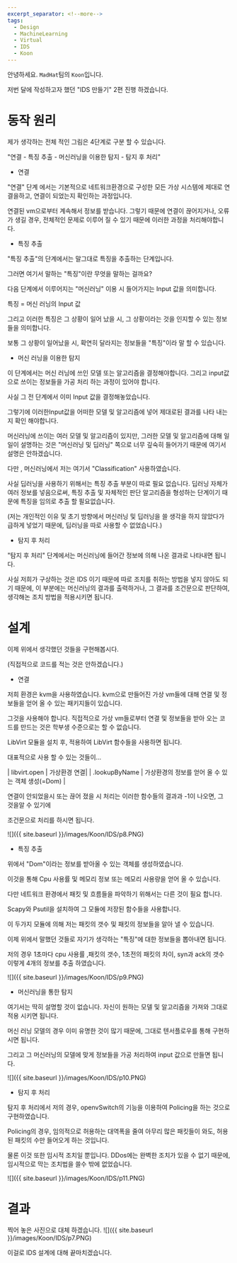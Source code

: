 ```yaml
---
excerpt_separator: <!--more-->
tags:
  - Design
  - MachineLearning
  - Virtual
  - IDS
  - Koon
---
```


안녕하세요. `MadHat`팀의 `Koon`입니다.  

저번 달에 작성하고자 했던 "IDS 만들기" 2편 진행 하겠습니다.  


<!--more-->

# 동작 원리
제가 생각하는 전체 적인 그림은 4단계로 구분 할 수 있습니다.  

"연결 - 특징 추출 - 머신러닝을 이용한 탐지 - 탐지 후 처리"   

* 연결  

"연결" 단계 에서는 기본적으로 네트워크환경으로 구성한 모든 가상 시스템에 제대로 연결을하고, 연결이 되었는지 확인하는 과정입니다.  

연결된 vm으로부터 계속해서 정보를 받습니다. 그렇기 때문에 연결이 끊어지거나, 오류가 생길 경우, 전체적인 문제로 이루어 질 수 있기 때문에 이러한 과정을 처리해야합니다.  


* 특징 추출

"특징 추출"의 단계에서는 말그대로 특징을 추출하는 단계입니다.  

그러면 여기서 말하는 "특징"이란 무엇을 말하는 걸까요?

다음 단계에서 이루어지는 "머신러닝" 이용 시 들어가지는 Input 값을 의미합니다. 

특징 = 머신 러닝의 Input 값

그리고 이러한 특징은 그 상황이 일어 났을 시, 그 상황이라는 것을 인지할 수 있는 정보 들을 의미합니다.

보통 그 상황이 일어났을 시, 확연히 달라지는 정보들을 "특징"이라 말 할 수 있습니다.


* 머신 러닝을 이용한 탐지

이 단계에서는 머신 러닝에 쓰인 모델 또는 알고리즘을 결정해야합니다. 그리고 input값으로 쓰이는 정보들을 가공 처리 하는 과정이 있어야 합니다.

사실 그 전 단계에서 이미 Input 값을 결정해놓았습니다.

그렇기에 이러한Input값을 어떠한 모델 및 알고리즘에 넣어 제대로된 결과를 나타 내는지 확인 해야합니다.

머신러닝에 쓰이는 여러 모델 및 알고리즘이 있지만, 그러한 모델 및 알고리즘에 대해 일일이 설명하는 것은 "머신러닝 및 딥러닝" 쪽으로 너무 깊숙히 들어가기 때문에 여기서 설명은 안하겠습니다.

다만 , 머신러닝에서 저는 여기서 "Classification" 사용하였습니다. 

사실 딥러닝을 사용하기 위해서는 특징 추출 부분이 따로 필요 없습니다. 딥러닝 자체가 여러 정보를 넣음으로써, 특징 추출 및 자체적인 판단 알고리즘을 형성하는 단계이기 때문에 특징을 임의로 추출 할 필요없습니다. 

(저는 개인적인 이유 및 초기 방향에서 머신러닝 및 딥러닝을 쓸 생각을 하지 않았다가 급하게 넣었기 때문에, 딥러닝을 따로 사용할 수 없었습니다.)


* 탐지 후 처리

"탐지 후 처리" 단계에서는 머신러닝에 들어간 정보에 의해 나온 결과로 나타내면 됩니다. 

사실 저희가 구상하는 것은 IDS 이기 때문에 따로 조치를 취하는 방법을 넣지 않아도 되기 때문에, 이 부분에는 머신러닝의 결과를 출력하거나, 그 결과를 조건문으로 판단하여, 생각해논 조치 방법을 적용시키면 됩니다.


# 설계

이제 위에서 생각했던 것들을 구현해봅시다.

(직접적으로 코드를 적는 것은 안하겠습니다.)

* 연결

저희 환경은 kvm을 사용하였습니다. kvm으로 만들어진 가상 vm들에 대해 연결 및 정보들을 얻어 올 수 있는 패키지들이 있습니다.

그것을 사용해야 합니다. 직접적으로 가상 vm들로부터 연결 및 정보들을 받아 오는 코드를 만드는 것은 학부생 수준으로는 할 수 없습니다. 

LibVirt 모듈을 설치 후, 적용하여 LibVirt 함수들을 사용하면 됩니다.

대표적으로 사용 할 수 있는 것들이...

| libvirt.open | 가상환경 연결|
| .lookupByName | 가상환경의 정보를 얻어 올 수 있는 객체 생성(=Dom) |

연결이 안되었을시 또는 끊어 졌을 시 처리는 이러한 함수들의 결과과 -1이 나오면, 그 것을알 수 있기에

조건문으로 처리를 하시면 됩니다.

![]({{ site.baseurl }}/images/Koon/IDS/p8.PNG)
 

* 특징 추출

위에서 "Dom"이라는 정보를 받아올 수 있는 객체를 생성하였습니다.

이것을 통해 Cpu 사용률 및 메모리 정보 또는 메모리 사용량을 얻어 올 수 있습니다.

다만 네트워크 환경에서 패킷 및 흐름들을 파악하기 위해서는 다른 것이 필요 합니다.

Scapy와 Psutil을 설치하여 그 모듈에 저장된 함수들을 사용합니다.

이 두가지 모듈에 의해 저는 패킷의 갯수 및 패킷의 정보들을 알아 낼 수 있습니다.

이제 위에서 말했던 것들로 자기가 생각하는 "특징"에 대한 정보들을 뽑아내면 됩니다.

저의 경우 1초마다 cpu 사용률 ,패킷의 갯수, 1초전의 패킷의 차이, syn과 ack의 갯수 이렇게 4개의 정보를 추출 하였습니다.

![]({{ site.baseurl }}/images/Koon/IDS/p9.PNG)


* 머신러닝을 통한 탐지

여기서는 딱히 설명할 것이 없습니다. 자신이 원하는 모델 및 알고리즘을 가져와 그대로 적용 시키면 됩니다.

머신 러닝 모델의 경우 이미 유명한 것이 많기 때문에, 그대로 텐서플로우를 통해 구현하시면 됩니다.

그리고 그 머신러닝의 모델에 맞게 정보들을 가공 처리하여 input 값으로 만들면 됩니다.

![]({{ site.baseurl }}/images/Koon/IDS/p10.PNG)


* 탐지 후 처리

탐지 후 처리에서 저의 경우, openvSwitch의 기능을 이용하여 Policing을 하는 것으로 구현하였습니다.

Policing의 경우, 임의적으로 허용하는 대역폭을 줄여 아무리 많은 패킷들이 와도, 허용된 패킷의 수만 들어오게 하는 것입니다.

물론 이것 또한 임시적 조치일 뿐입니다. DDos에는 완벽한 조치가 있을 수 없기 때문에, 임시적으로 막는 조치법을 쓸수 밖에 없었습니다.

![]({{ site.baseurl }}/images/Koon/IDS/p11.PNG)



# 결과

찍어 놓은 사진으로 대체 하겠습니다.
![]({{ site.baseurl }}/images/Koon/IDS/p7.PNG)



이걸로 IDS 설계에 대해 끝마치겠습니다.




